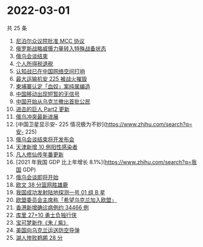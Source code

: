 # 2022-03-01

共 25 条

<!-- BEGIN -->
<!-- 最后更新时间 Tue Mar 01 2022 14:14:34 GMT+0800 (China Standard Time) -->

1. [尼泊尔众议院批准 MCC 协议](https://www.zhihu.com/search?q=尼泊尔)
1. [俄罗斯战略威慑力量转入特殊战备状态](https://www.zhihu.com/search?q=俄罗斯乌克兰)
1. [俄乌会谈结束](https://www.zhihu.com/search?q=俄罗斯乌克兰)
1. [个人所得税退税](https://www.zhihu.com/search?q=个人所得税)
1. [认知战已在中国网络空间打响](https://www.zhihu.com/search?q=认知战)
1. [最大运输机安 225 被战火摧毁](https://www.zhihu.com/search?q=安225)
1. [柬埔寨认定「血奴」案纯属编造](https://www.zhihu.com/search?q=柬埔寨血奴)
1. [中国移动出现短暂的无信号](https://www.zhihu.com/search?q=中国移动没信号)
1. [中国开始从乌克兰撤出首批公民](https://www.zhihu.com/search?q=撤侨)
1. [进击的巨人 Part2 更新](https://www.zhihu.com/search?q=进击的巨人)
1. [俄乌冲突最新进展](https://www.zhihu.com/search?q=俄乌冲突)
1. [中国卫星显示安- 225 情况极为不妙](https://www.zhihu.com/search?q=安- 225)
1. [俄乌会谈结束将开发布会](https://www.zhihu.com/search?q=俄罗斯乌克兰)
1. [天津新增 10 例阳性感染者](https://www.zhihu.com/search?q=天津疫情)
1. [凡人修仙传年番更新](https://www.zhihu.com/search?q=凡人修仙传)
1. [2021 年我国 GDP 比上年增长 8.1%](https://www.zhihu.com/search?q=我国 GDP)
1. [俄乌会谈即将开始](https://www.zhihu.com/search?q=俄罗斯乌克兰)
1. [欧文 38 分篮网胜雄鹿](https://www.zhihu.com/search?q=篮网)
1. [我国成功发射陆地探测一号 01 组 B 星](https://www.zhihu.com/search?q=陆地探测一号)
1. [欧盟委员会主席称「希望乌克兰加入欧盟」](https://www.zhihu.com/search?q=乌克兰欧盟)
1. [香港新增确诊病例约 34466 例](https://www.zhihu.com/search?q=香港疫情)
1. [库里 27+10 勇士负独行侠](https://www.zhihu.com/search?q=勇士)
1. [宝可梦新作《朱 / 紫》](https://www.zhihu.com/search?q=宝可梦)
1. [美国向乌克兰运送防空导弹](https://www.zhihu.com/search?q=美国向乌克兰运送导弹)
1. [湖人惨败鹈鹕 28 分](https://www.zhihu.com/search?q=湖人)

<!-- END -->
